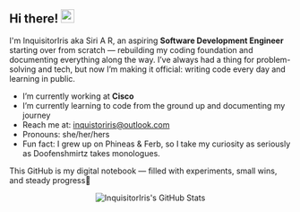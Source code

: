 ## Hi there! <img src="https://slackmojis.com/emojis/85001-pinkpandawaveq/download" width="24"/>

I'm InquisitorIris aka Siri A R, an aspiring **Software Development Engineer** starting over from scratch — rebuilding my coding foundation and documenting everything along the way. I’ve always had a thing for problem-solving and tech, but now I’m making it official: writing code every day and learning in public.

- I’m currently working at **Cisco**
- I’m currently learning to code from the ground up and documenting my journey
- Reach me at: inquistoriris@outlook.com
- Pronouns: she/her/hers
- Fun fact: I grew up on Phineas & Ferb, so I take my curiosity as seriously as Doofenshmirtz takes monologues.

This GitHub is my digital notebook — filled with experiments, small wins, and steady progress🌱

<!--<img align="center" src="https://github-readme-stats.vercel.app/api?username=InquisitorIris&include_all_commits=true&count_private=true&show_icons=true&line_height=20&title_color=7A7ADB&icon_color=2234AE&text_color=D3D3D3&bg_color=0,000000,130F40" alt="ABSphreak's Github Stats">-->

<div align="center">
  <img align="center" src="https://github-readme-stats.vercel.app/api?username=InquisitorIris&hide_border=true&include_all_commits=true&count_private=true&show_icons=true&line_height=24&title_color=FF66CC&icon_color=FF69B4&text_color=FFE6F2&&bg_color=0,000000,5C1A3B" alt="InquisitorIris's GitHub Stats">
</div>
